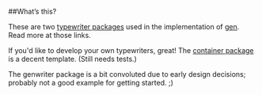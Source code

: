 ##What’s this?

These are two [typewriter packages](https://github.com/clipperhouse/typewriter) used in the implementation of [gen](https://github.com/clipperhouse/gen). Read more at those links.

If you'd like to develop your own typewriters, great! The [container package](https://github.com/clipperhouse/typewriters/tree/master/container) is a decent template. (Still needs tests.)

The genwriter package is a bit convoluted due to early design decisions; probably not a good example for getting started. ;)
